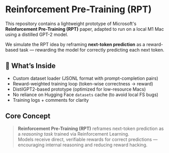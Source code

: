 #  Reinforcement Pre-Training (RPT)

This repository contains a lightweight prototype of Microsoft's **Reinforcement Pre-Training (RPT)** paper, adapted to run on a local M1 Mac using a distilled GPT-2 model.

We simulate the RPT idea by reframing **next-token prediction** as a reward-based task — rewarding the model for correctly predicting each next token.

## 📌 What’s Inside

-  Custom dataset loader (JSONL format with prompt-completion pairs)
-  Reward-weighted training loop (token-wise correctness → reward)
-  DistilGPT2-based prototype (optimized for low-resource Macs)
-  No reliance on Hugging Face `datasets` cache (to avoid local FS bugs)
-  Training logs + comments for clarity

##  Core Concept

> **Reinforcement Pre-Training (RPT)** reframes next-token prediction as a *reasoning task* trained via Reinforcement Learning.  
> Models receive direct, verifiable rewards for correct predictions — encouraging internal reasoning and reducing reward hacking.

